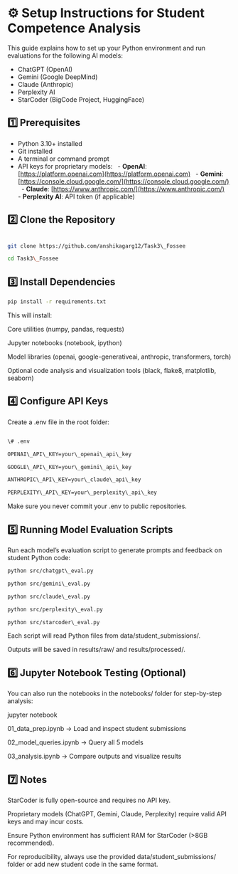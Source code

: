 # ⚙️ Setup Instructions for Student Competence Analysis

This guide explains how to set up your Python environment and run evaluations for the following AI models:

- ChatGPT (OpenAI)
- Gemini (Google DeepMind)
- Claude (Anthropic)
- Perplexity AI
- StarCoder (BigCode Project, HuggingFace)


## 1️⃣ Prerequisites

- Python 3.10+ installed
- Git installed
- A terminal or command prompt
- API keys for proprietary models:
  - **OpenAI**: [https://platform.openai.com](https://platform.openai.com)
  - **Gemini**: [https://console.cloud.google.com/](https://console.cloud.google.com/)
  - **Claude**: [https://www.anthropic.com/](https://www.anthropic.com/)
  - **Perplexity AI**: API token (if applicable)


## 2️⃣ Clone the Repository

```bash

git clone https://github.com/anshikagarg12/Task3\_Fossee

cd Task3\_Fossee

```


## 3️⃣ Install Dependencies
```bash
pip install -r requirements.txt

```



This will install:



Core utilities (numpy, pandas, requests)



Jupyter notebooks (notebook, ipython)



Model libraries (openai, google-generativeai, anthropic, transformers, torch)



Optional code analysis and visualization tools (black, flake8, matplotlib, seaborn)



## 4️⃣ Configure API Keys



Create a .env file in the root folder:

```bash

\# .env

OPENAI\_API\_KEY=your\_openai\_api\_key

GOOGLE\_API\_KEY=your\_gemini\_api\_key

ANTHROPIC\_API\_KEY=your\_claude\_api\_key

PERPLEXITY\_API\_KEY=your\_perplexity\_api\_key

```



Make sure you never commit your .env to public repositories.



## 5️⃣ Running Model Evaluation Scripts



Run each model’s evaluation script to generate prompts and feedback on student Python code:


```bash
python src/chatgpt\_eval.py

python src/gemini\_eval.py

python src/claude\_eval.py

python src/perplexity\_eval.py

python src/starcoder\_eval.py


```


Each script will read Python files from data/student\_submissions/.



Outputs will be saved in results/raw/ and results/processed/.



## 6️⃣ Jupyter Notebook Testing (Optional)



You can also run the notebooks in the notebooks/ folder for step-by-step analysis:



jupyter notebook





01\_data\_prep.ipynb → Load and inspect student submissions



02\_model\_queries.ipynb → Query all 5 models



03\_analysis.ipynb → Compare outputs and visualize results



## 7️⃣ Notes



StarCoder is fully open-source and requires no API key.



Proprietary models (ChatGPT, Gemini, Claude, Perplexity) require valid API keys and may incur costs.



Ensure Python environment has sufficient RAM for StarCoder (>8GB recommended).



For reproducibility, always use the provided data/student\_submissions/ folder or add new student code in the same format.
